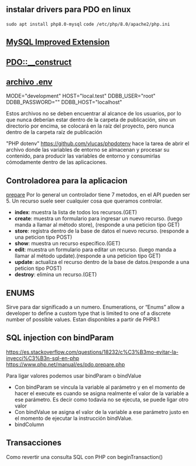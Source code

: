 
## instalar drivers para PDO en linux
``` sudo apt install php8.0-mysql ```
``` code /etc/php/8.0/apache2/php.ini ```


## [MySQL Improved Extension](https://www.php.net/manual/es/book.mysqli.php)


## [PDO::__construct](https://www.php.net/manual/es/pdo.construct.php)



## [archivo .env](https://desarrolloweb.com/articulos/variables-entorno-php-env.html)
MODE="development"
HOST="local.test"
DDBB_USER="root"
DDBB_PASSWORD=""
DDBB_HOST="localhost"

Estos archivos no se deben encuentrar al alcance de los usuarios, por lo que nunca deberían estar dentro de la carpeta de publicación, sino un directorio por encima, se colocará en la raíz del proyecto, pero nunca dentro de la carpeta raíz de publicación

"PHP dotenv" https://github.com/vlucas/phpdotenv hace la tarea de abrir el archivo donde las variables de entorno se almacenan y procesar su contenido, para producir las variables de entorno y consumirlas cómodamente dentro de las aplicaciones.


## Controladorea para la aplicacion
[prepare](https://www.php.net/manual/es/mysqli.prepare.php)
Por lo general un controlador tiene 7 metodos, en el API pueden ser 5.
Un recurso suele seer cualquier cosa que queramos controlar.

- __index__: muestra la lista de todos los recursos.(GET)
- __create__: muestra un formulario para ingresar un nuevo recurso. (luego manda a llamar al método store), (responde a una peticion tipo GET)
- __store__: registra dentro de la base de datos el nuevo recurso. (responde a una peticion tipo POST)
- __show__: muestra un recurso específico.(GET)
- __edit__: muestra un formulario para editar un recurso. (luego manda a llamar al método update).(responde a una peticion tipo GET)
- __update__: actualiza el recurso dentro de la base de datos.(responde a una peticion tipo POST)
- __destroy__: elimina un recurso.(GET)


## ENUMS
Sirve para dar significado a un numero. Enumerations, or “Enums” allow a developer to define a custom type that is limited to one of a discrete number of possible values. 
Estan disponibles a partir de PHP8.1

## SQL injection con bindParam
https://es.stackoverflow.com/questions/18232/c%C3%B3mo-evitar-la-inyecci%C3%B3n-sql-en-php
https://www.php.net/manual/es/pdo.prepare.php

Para ligar valores podemos usar bindParam o bindValue
- Con bindParam se vincula la variable al parámetro y en el momento de hacer el execute es cuando se asigna realmente el valor de la variable a ese parámetro. Es decir como todavia no se ejecuta, se puede ligar otro valor
- Con bindValue se asigna el valor de la variable a ese parámetro justo en el momento de ejecutar la instrucción bindValue.
- bindColumn


## Transacciones
Como revertir una consulta SQL con PHP con beginTransaction()


